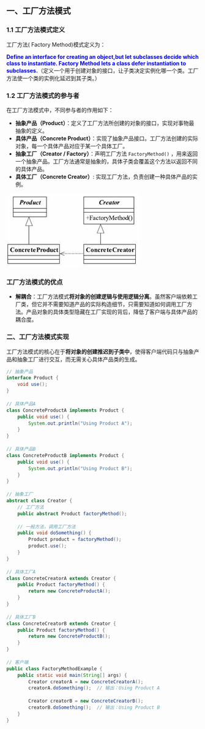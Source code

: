 ## 一、工厂方法模式

### 1.1 工厂方法模式定义

工厂方法( Factory Method)模式定义为：

<font color="blue">**Define an interface for creating an object,but let subclasses decide which class to instantiate. Factory Method lets a class defer instantiation to subclasses.**</font>（定义一个用于创建对象的接口，让子类决定实例化哪一个类。工厂方法使一个类的实例化延迟到其子类。）



### 1.2 工厂方法模式的参与者

在工厂方法模式中，不同参与者的作用如下：

- **抽象产品（Product）**：定义了工厂方法所创建的对象的接口，实现对事物最抽象的定义。
- **具体产品（Concrete Product）**：实现了抽象产品接口。工厂方法创建的实际对象，每一个具体产品对应于某一个具体工厂。
- **抽象工厂（Creator / Factory）**：声明工厂方法 `FactoryMethod()` ，用来返回一个抽象产品。工厂方法通常是抽象的，具体子类会覆盖这个方法以返回不同的具体产品。
- **具体工厂（Concrete Creator）**:  实现工厂方法，负责创建一种具体产品的实例。

![image-20240904141738176](images/image-20240904141738176.png)



### 工厂方法模式的优点

- **解耦合**：工厂方法模式**将对象的创建逻辑与使用逻辑分离**。虽然客户端依赖工厂类，但它并不需要知道产品的实际构造细节，只需要知道如何调用工厂方法。产品对象的具体类型隐藏在工厂实现的背后，降低了客户端与具体产品的耦合度。



### 二、工厂方法模式实现

工厂方法模式的核心在于**将对象的创建推迟到子类中**，使得客户端代码只与抽象产品和抽象工厂进行交互，而无需关心具体产品类的生成。

```java
// 抽象产品
interface Product {
    void use();
}

// 具体产品A
class ConcreteProductA implements Product {
    public void use() {
        System.out.println("Using Product A");
    }
}

// 具体产品B
class ConcreteProductB implements Product {
    public void use() {
        System.out.println("Using Product B");
    }
}

// 抽象工厂
abstract class Creator {
    // 工厂方法
    public abstract Product factoryMethod();

    // 一般方法，调用工厂方法
    public void doSomething() {
        Product product = factoryMethod();
        product.use();
    }
}

// 具体工厂A
class ConcreteCreatorA extends Creator {
    public Product factoryMethod() {
        return new ConcreteProductA();
    }
}

// 具体工厂B
class ConcreteCreatorB extends Creator {
    public Product factoryMethod() {
        return new ConcreteProductB();
    }
}

// 客户端
public class FactoryMethodExample {
    public static void main(String[] args) {
        Creator creatorA = new ConcreteCreatorA();
        creatorA.doSomething();  // 输出：Using Product A

        Creator creatorB = new ConcreteCreatorB();
        creatorB.doSomething();  // 输出：Using Product B
    }
}
```

